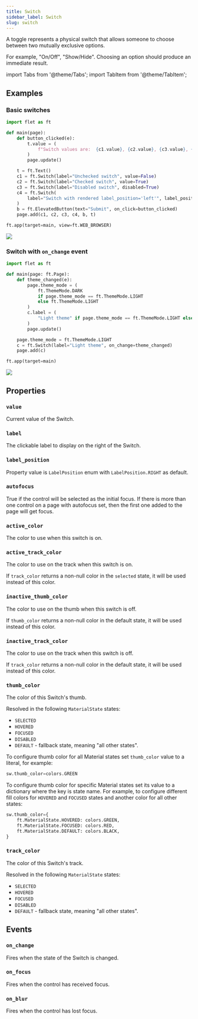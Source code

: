 ```yaml
---
title: Switch
sidebar_label: Switch
slug: switch
---
```


A toggle represents a physical switch that allows someone to choose between two mutually exclusive options.

For example, "On/Off", "Show/Hide". Choosing an option should produce an immediate result.

import Tabs from '@theme/Tabs';
import TabItem from '@theme/TabItem';

## Examples

### Basic switches

<Tabs groupId="language">
  <TabItem value="python" label="Python" default>

```python
import flet as ft

def main(page):
    def button_clicked(e):
        t.value = (
            f"Switch values are:  {c1.value}, {c2.value}, {c3.value}, {c4.value}."
        )
        page.update()

    t = ft.Text()
    c1 = ft.Switch(label="Unchecked switch", value=False)
    c2 = ft.Switch(label="Checked switch", value=True)
    c3 = ft.Switch(label="Disabled switch", disabled=True)
    c4 = ft.Switch(
        label="Switch with rendered label_position='left'", label_position=ft.LabelPosition.LEFT
    )
    b = ft.ElevatedButton(text="Submit", on_click=button_clicked)
    page.add(c1, c2, c3, c4, b, t)

ft.app(target=main, view=ft.WEB_BROWSER)
```
  </TabItem>
</Tabs>

<img src="/img/docs/controls/switch/basic-switch.gif" className="screenshot-30"/>

### Switch with `on_change` event

<Tabs groupId="language">
  <TabItem value="python" label="Python" default>

```python
import flet as ft

def main(page: ft.Page):
    def theme_changed(e):
        page.theme_mode = (
            ft.ThemeMode.DARK
            if page.theme_mode == ft.ThemeMode.LIGHT
            else ft.ThemeMode.LIGHT
        )
        c.label = (
            "Light theme" if page.theme_mode == ft.ThemeMode.LIGHT else "Dark theme"
        )
        page.update()

    page.theme_mode = ft.ThemeMode.LIGHT
    c = ft.Switch(label="Light theme", on_change=theme_changed)
    page.add(c)

ft.app(target=main)
```
  </TabItem>
</Tabs>

<img src="/img/docs/controls/switch/switch-with-change-event.gif" className="screenshot-30"/>

## Properties

### `value`

Current value of the Switch.

### `label`

The clickable label to display on the right of the Switch.

### `label_position`

Property value is `LabelPosition` enum with `LabelPosition.RIGHT` as default.

### `autofocus`

True if the control will be selected as the initial focus. If there is more than one control on a page with autofocus set, then the first one added to the page will get focus.

### `active_color`

The color to use when this switch is on.

### `active_track_color`

The color to use on the track when this switch is on.

If `track_color` returns a non-null color in the `selected` state, it will be used instead of this color.

### `inactive_thumb_color`

The color to use on the thumb when this switch is off.

If `thumb_color` returns a non-null color in the default state, it will be used instead of this color.

### `inactive_track_color`

The color to use on the track when this switch is off.

If `track_color` returns a non-null color in the default state, it will be used instead of this color.

### `thumb_color`

The color of this Switch's thumb.

Resolved in the following `MaterialState` states:

* `SELECTED`
* `HOVERED`
* `FOCUSED`
* `DISABLED`
* `DEFAULT` - fallback state, meaning "all other states".

To configure thumb color for all Material states set `thumb_color` value to a literal, for example:

```python
sw.thumb_color=colors.GREEN
```

To configure thumb color for specific Material states set its value to a dictionary where the key is state name. For example, to configure different fill colors for `HOVERED` and `FOCUSED` states and another color for all other states:

```python
sw.thumb_color={
    ft.MaterialState.HOVERED: colors.GREEN,
    ft.MaterialState.FOCUSED: colors.RED,
    ft.MaterialState.DEFAULT: colors.BLACK,
}
```

### `track_color`

The color of this Switch's track.

Resolved in the following `MaterialState` states:

* `SELECTED`
* `HOVERED`
* `FOCUSED`
* `DISABLED`
* `DEFAULT` - fallback state, meaning "all other states".

## Events

### `on_change`

Fires when the state of the Switch is changed.

### `on_focus`

Fires when the control has received focus.

### `on_blur`

Fires when the control has lost focus.